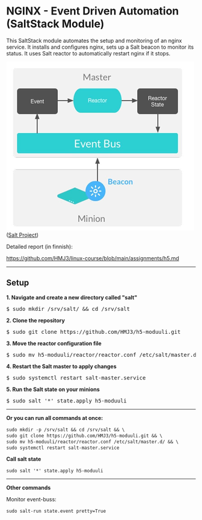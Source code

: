 # NGINX - Event Driven Automation (SaltStack Module)

This SaltStack module automates the setup and monitoring of an nginx service.
It installs and configures nginx, sets up a Salt beacon to monitor its status.
It uses Salt reactor to automatically restart nginx if it stops.

![framework](https://github.com/HMJ3/h5-moduuli/blob/main/framework.png)
([Salt Project](https://docs.saltproject.io/salt/user-guide/en/latest/topics/beacons.html))

Detailed report (in finnish):

https://github.com/HMJ3/linux-course/blob/main/assignments/h5.md

---

## Setup

**1. Navigate and create a new directory called "salt"**

<pre>
$ sudo mkdir /srv/salt/ && cd /srv/salt
</pre>

**2. Clone the repository**

<pre>
$ sudo git clone https://github.com/HMJ3/h5-moduuli.git
</pre>

**3. Move the reactor configuration file**

<pre>
$ sudo mv h5-moduuli/reactor/reactor.conf /etc/salt/master.d/
</pre>

**4. Restart the Salt master to apply changes**

<pre>
$ sudo systemctl restart salt-master.service
</pre>

**5. Run the Salt state on your minions**

<pre>
$ sudo salt '*' state.apply h5-moduuli
</pre>

---

**Or you can run all commands at once:**

```
sudo mkdir -p /srv/salt && cd /srv/salt && \
sudo git clone https://github.com/HMJ3/h5-moduuli.git && \
sudo mv h5-moduuli/reactor/reactor.conf /etc/salt/master.d/ && \
sudo systemctl restart salt-master.service
```

**Call salt state**
```
sudo salt '*' state.apply h5-moduuli
```

---

**Other commands**

Monitor event-buss:

```
sudo salt-run state.event pretty=True
```


